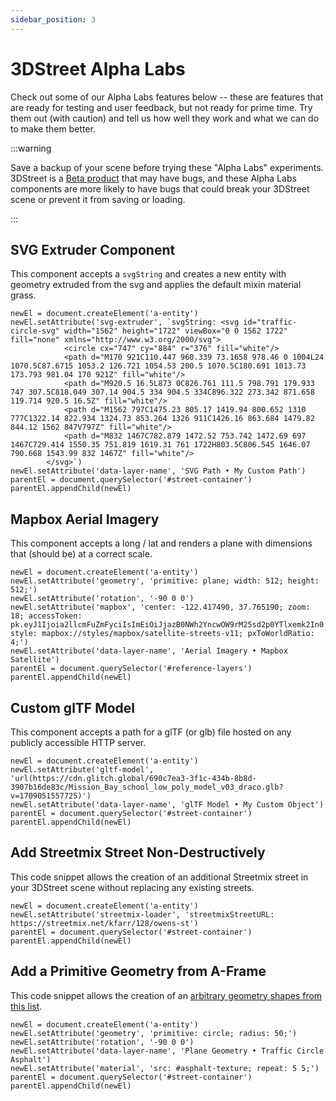 ```yaml
---
sidebar_position: 3
---
```


# 3DStreet Alpha Labs

Check out some of our Alpha Labs features below -- these are features that are ready for testing and user feedback, but not ready for prime time. Try them out (with caution) and tell us how well they work and what we can do to make them better.

:::warning

Save a backup of your scene before trying these "Alpha Labs" experiments. 3DStreet is a [Beta product](https://www.3dstreet.org/docs/3dstreet-editor/saving-and-loading-scenes#beta-software) that may have bugs, and these Alpha Labs components are more likely to have bugs that could break your 3DStreet scene or prevent it from saving or loading.

:::

## SVG Extruder Component

This component accepts a `svgString` and creates a new entity with geometry extruded from the svg and applies the default mixin material grass.

```
newEl = document.createElement('a-entity')
newEl.setAttribute('svg-extruder', `svgString: <svg id="traffic-circle-svg" width="1562" height="1722" viewBox="0 0 1562 1722" fill="none" xmlns="http://www.w3.org/2000/svg">
            <circle cx="747" cy="884" r="376" fill="white"/>
            <path d="M170 921C110.447 960.339 73.1658 978.46 0 1004L24 1070.5C87.6715 1053.2 126.721 1054.53 200.5 1070.5C180.691 1013.73 173.793 981.04 170 921Z" fill="white"/>
            <path d="M920.5 16.5L873 0C826.761 111.5 798.791 179.933 747 307.5C818.049 307.14 904.5 334 904.5 334C896.322 273.342 871.658 119.714 920.5 16.5Z" fill="white"/>
            <path d="M1562 797C1475.23 805.17 1419.94 800.652 1310 777C1322.14 822.934 1324.73 853.264 1326 911C1426.16 863.684 1479.82 844.12 1562 847V797Z" fill="white"/>
            <path d="M832 1467C782.879 1472.52 753.742 1472.69 697 1467C729.414 1550.35 751.819 1619.31 761 1722H803.5C806.545 1646.07 790.668 1543.99 832 1467Z" fill="white"/>
        </svg>`)
newEl.setAttribute('data-layer-name', 'SVG Path • My Custom Path')
parentEl = document.querySelector('#street-container')
parentEl.appendChild(newEl)
```

## Mapbox Aerial Imagery

This component accepts a long / lat and renders a plane with dimensions that (should be) at a correct scale.

```
newEl = document.createElement('a-entity')
newEl.setAttribute('geometry', 'primitive: plane; width: 512; height: 512;')
newEl.setAttribute('rotation', '-90 0 0')
newEl.setAttribute('mapbox', 'center: -122.417490, 37.765190; zoom: 18; accessToken: pk.eyJ1Ijoia2llcmFuZmFyciIsImEiOiJjazB0NWh2YncwOW9rM25sd2p0YTlxemk2In0.mLl4sNGDFbz_QXk0GIK02Q; style: mapbox://styles/mapbox/satellite-streets-v11; pxToWorldRatio: 4;')
newEl.setAttribute('data-layer-name', 'Aerial Imagery • Mapbox Satellite')
parentEl = document.querySelector('#reference-layers')
parentEl.appendChild(newEl)
```

## Custom glTF Model

This component accepts a path for a glTF (or glb) file hosted on any publicly accessible HTTP server.

```
newEl = document.createElement('a-entity')
newEl.setAttribute('gltf-model', 'url(https://cdn.glitch.global/690c7ea3-3f1c-434b-8b8d-3907b16de83c/Mission_Bay_school_low_poly_model_v03_draco.glb?v=1709051557725)')
newEl.setAttribute('data-layer-name', 'glTF Model • My Custom Object')
parentEl = document.querySelector('#street-container')
parentEl.appendChild(newEl)
```

## Add Streetmix Street Non-Destructively

This code snippet allows the creation of an additional Streetmix street in your 3DStreet scene without replacing any existing streets.

```
newEl = document.createElement('a-entity')
newEl.setAttribute('streetmix-loader', 'streetmixStreetURL: https://streetmix.net/kfarr/128/owens-st')
parentEl = document.querySelector('#street-container')
parentEl.appendChild(newEl)
```

## Add a Primitive Geometry from A-Frame

This code snippet allows the creation of an [arbitrary geometry shapes from this list](https://aframe.io/docs/1.5.0/components/geometry.html).

```
newEl = document.createElement('a-entity')
newEl.setAttribute('geometry', 'primitive: circle; radius: 50;')
newEl.setAttribute('rotation', '-90 0 0')
newEl.setAttribute('data-layer-name', 'Plane Geometry • Traffic Circle Asphalt')
newEl.setAttribute('material', 'src: #asphalt-texture; repeat: 5 5;')
parentEl = document.querySelector('#street-container')
parentEl.appendChild(newEl)
```